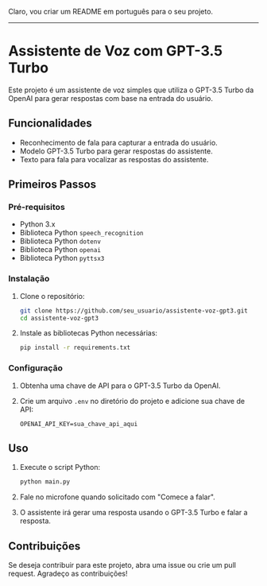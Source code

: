 Claro, vou criar um README em português para o seu projeto.

---

# Assistente de Voz com GPT-3.5 Turbo

Este projeto é um assistente de voz simples que utiliza o GPT-3.5 Turbo da OpenAI para gerar respostas com base na entrada do usuário.

## Funcionalidades

- Reconhecimento de fala para capturar a entrada do usuário.
- Modelo GPT-3.5 Turbo para gerar respostas do assistente.
- Texto para fala para vocalizar as respostas do assistente.

## Primeiros Passos

### Pré-requisitos

- Python 3.x
- Biblioteca Python `speech_recognition`
- Biblioteca Python `dotenv`
- Biblioteca Python `openai`
- Biblioteca Python `pyttsx3`

### Instalação

1. Clone o repositório:

    ```bash
    git clone https://github.com/seu_usuario/assistente-voz-gpt3.git
    cd assistente-voz-gpt3
    ```

2. Instale as bibliotecas Python necessárias:

    ```bash
    pip install -r requirements.txt
    ```

### Configuração

1. Obtenha uma chave de API para o GPT-3.5 Turbo da OpenAI.

2. Crie um arquivo `.env` no diretório do projeto e adicione sua chave de API:

    ```plaintext
    OPENAI_API_KEY=sua_chave_api_aqui
    ```

## Uso

1. Execute o script Python:

    ```bash
    python main.py
    ```

2. Fale no microfone quando solicitado com "Comece a falar".

3. O assistente irá gerar uma resposta usando o GPT-3.5 Turbo e falar a resposta.

## Contribuições

Se deseja contribuir para este projeto, abra uma issue ou crie um pull request. Agradeço as contribuições!
